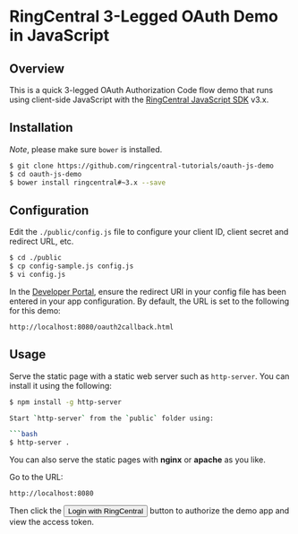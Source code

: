 RingCentral 3-Legged OAuth Demo in JavaScript
=============================================

## Overview

This is a quick 3-legged OAuth Authorization Code flow demo that runs using client-side JavaScript with the [RingCentral JavaScript SDK](https://github.com/ringcentral/ringcentral-js) v3.x.

## Installation

*Note*, please make sure `bower` is installed.

```bash
$ git clone https://github.com/ringcentral-tutorials/oauth-js-demo
$ cd oauth-js-demo
$ bower install ringcentral#~3.x --save
```

## Configuration

Edit the `./public/config.js` file to configure your client ID, client secret and redirect URL, etc.

```bash
$ cd ./public
$ cp config-sample.js config.js
$ vi config.js
```

In the [Developer Portal](http://developer.ringcentral.com/), ensure the redirect URI in your config file has been entered in your app configuration. By default, the URL is set to the following for this demo:

```
http://localhost:8080/oauth2callback.html
```

## Usage

Serve the static page with a static web server such as `http-server`. You can install it using the following:

```bash
$ npm install -g http-server

Start `http-server` from the `public` folder using:

```bash
$ http-server .
```

You can also serve the static pages with **nginx** or **apache** as you like.

Go to the URL:

```
http://localhost:8080
````

Then click the <input type="button" value="Login with RingCentral"> button to authorize the demo app and view the access token.
